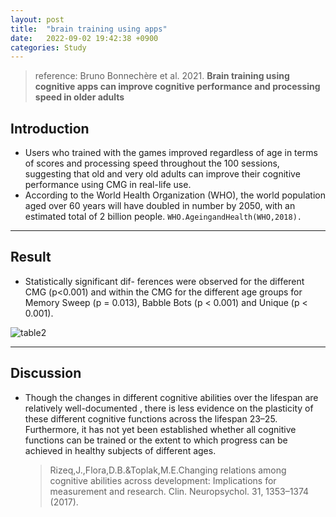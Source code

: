 ```yaml
---
layout: post
title:  "brain training using apps"
date:   2022-09-02 19:42:38 +0900
categories: Study
---
```


> reference: Bruno Bonnechère et al. 2021. **Brain training using cognitive apps can improve cognitive performance and processing speed in older adults**

## Introduction

- Users who trained with the games improved regardless of age in terms of scores and processing speed throughout the 100 sessions, suggesting that old and very old adults can improve their cognitive performance using CMG in real-life use.
- According to the World Health Organization (WHO), the world population aged over 60 years will have doubled in number by 2050, with an estimated total of 2 billion people. `WHO.AgeingandHealth(WHO,2018).`

---

## Result

- Statistically significant dif- ferences were observed for the different CMG (p<0.001) and within the CMG for the different age groups for Memory Sweep (p = 0.013), Babble Bots (p < 0.001) and Unique (p < 0.001).

![table2](/devblog/assets/table2.png)

---

## Discussion

- Though the changes in different cognitive abilities over the lifespan are relatively well-documented , there is less evidence on the plasticity of these different cognitive functions across the lifespan 23–25. Furthermore, it has not yet been established whether all cognitive functions can be trained or the extent to which progress can be achieved in healthy subjects of different ages.

    > Rizeq,J.,Flora,D.B.&Toplak,M.E.Changing relations among cognitive abilities across development: Implications for measurement and research. Clin. Neuropsychol. 31, 1353–1374 (2017).
